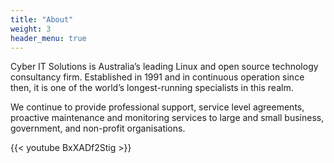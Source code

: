 ```yaml
---
title: "About"
weight: 3
header_menu: true
---
```


<!--
Neither embedded figure shortcode, nor Markdown hook were able to render image from asset.
You would have to .Resouces.GetMatch via custom shortcode.
![Jane Doe](/images/asset-happy-ethnic-woman-sitting-at-table-with-laptop-3769021.jpg)
-->

Cyber IT Solutions is Australia’s leading Linux and open source technology consultancy firm. Established in 1991 and in continuous operation since then, it is one of the world’s longest-running specialists in this realm.

We continue to provide professional support, service level agreements, proactive maintenance and monitoring services to large and small business, government, and non-profit organisations.


{{< youtube BxXADf2Stig >}}
